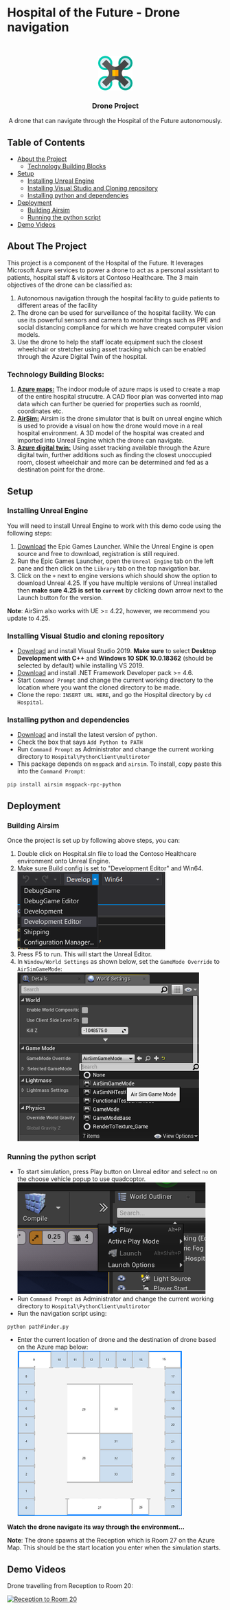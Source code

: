 # Hospital of the Future - Drone navigation

<!-- PROJECT LOGO -->
<br />
<p align="center">
  <a href="https://github.com/othneildrew/Best-README-Template">
    <img src="images/drone.svg" alt="Logo" width="80" height="80">
  </a>
  <h3 align="center">Drone Project </h3>
  <p align="center">
    A drone that can navigate through the Hospital of the Future autonomously.
  </p>
</p>

## Table of Contents

* [About the Project](#about-the-project)
  * [Technology Building Blocks](#technology-building-blocks)
* [Setup](#setup)
  * [Installing Unreal Engine](#installing-unreal-engine)
  * [Installing Visual Studio and Cloning repository](#installing-visual-studio-and-cloning-repository)
  * [Installing python and dependencies](#installing-python-and-dependencies)
* [Deployment](#deployment)
  * [Building Airsim](#building-airsim)
  * [Running the python script](#running-the-python-script)
* [Demo Videos](#demo-videos)


## About The Project
This project is a component of the Hospital of the Future. It leverages Microsoft Azure services to power a drone to act as a personal assistant to patients, hospital staff & visitors at Contoso Healthcare. The 3 main objectives of the drone can be classified as:

1. Autonomous navigation through the hospital facility to guide patients to different areas of the facility
2. The drone can be used for surveillance of the hospital facility. We can use its powerful sensors and camera to monitor things such as PPE and social distancing compliance for which we have created computer vision models.
3. Use the drone to help the staff locate equipment such the closest wheelchair or stretcher using asset tracking which can be enabled through the Azure Digital Twin of the hospital.


### Technology Building Blocks: 
1. [**Azure maps:**](https://docs.microsoft.com/en-us/azure/azure-maps/tutorial-creator-indoor-maps) The indoor module of azure maps is used to create a map of the entire hospital strucutre. A CAD floor plan was converted into map data which can further be queried for properties such as roomId, coordinates etc.
2. [**AirSim:**](https://github.com/microsoft/AirSim) Airsim is the drone simulator that is built on unreal engine which is used to provide a visual on how the drone would move in a real hospital environment. A 3D model of the hospital was created and imported into Unreal Engine which the drone can navigate.
3. [**Azure digital twin:**](https://azure.microsoft.com/en-us/services/digital-twins/) Using asset tracking available through the Azure digital twin, further additions such as finding the closest unoccupied room, closest wheelchair and more can be determined and fed as a destination point for the drone.

<!-- GETTING STARTED -->
## Setup
### Installing Unreal Engine
You will need to install Unreal Engine to work with this demo code using the following steps:

1. [Download](https://www.unrealengine.com/en-US/download) the Epic Games Launcher. While the Unreal Engine is open source and free to download, registration is still required.
2. Run the Epic Games Launcher, open the `Unreal Engine` tab on the left pane and then click on the `Library` tab on the top navigation bar.
3. Click on the `+` next to engine versions which should show the option to download Unreal 4.25. If you have multiple versions of Unreal installed then **make sure 4.25 is set to `current`** by clicking down arrow next to the Launch button for the version.

**Note**: AirSim also works with UE >= 4.22, however, we recommend you update to 4.25.

### Installing Visual Studio and cloning repository
* [Download](https://visualstudio.microsoft.com/downloads/) and install Visual Studio 2019.
**Make sure** to select **Desktop Development with C++** and **Windows 10 SDK 10.0.18362** (should be selected by default) while installing VS 2019.
* [Download](https://dotnet.microsoft.com/download/dotnet-framework/thank-you/net48-developer-pack-offline-installer) and install .NET Framework Developer pack >= 4.6.
* Start `Command Prompt` and change the current working directory to the location where you want the cloned directory to be made.
* Clone the repo: `INSERT URL HERE`, and go the Hospital directory by `cd Hospital`.

### Installing python and dependencies
* [Download](https://www.python.org/ftp/python/3.8.5/python-3.8.5-amd64-webinstall.exe) and install the latest version of python.
* Check the box that says `Add Python to PATH`
* Run `Command Prompt` as Administrator and change the current working directory to `Hospital\PythonClient\multirotor`
* This package depends on `msgpack` and `airsim`. To install, copy paste this into the `Command Prompt`:
```
pip install airsim msgpack-rpc-python
```

## Deployment
### Building Airsim
Once the project is set up by following above steps, you can:
1. Double click on Hospital.sln file to load the Contoso Healthcare environment onto Unreal Engine. 
2. Make sure Build config is set to "Development Editor" and Win64.\
![config.png](images/config.png) 
3. Press F5 to run. This will start the Unreal Editor. 
4. In `Window/World Settings` as shown below, set the `GameMode Override` to `AirSimGameMode`:
![sim_game_mode.png](images/sim_game_mode.png)
### Running the python script
* To start simulation, press Play button on Unreal editor and select `no` on the choose vehicle popup to use quadcoptor.\
![play.png](images/play.png) 
* Run `Command Prompt` as Administrator and change the current working directory to `Hospital\PythonClient\multirotor`
* Run the navigation script using:
```
python pathFinder.py
```
* Enter the current location of drone and the destination of drone based on the Azure map below:
![AzureMap.png](images/AzureMap.PNG)

**Watch the drone navigate its way through the environment...**

**Note**: The drone spawns at the Reception which is Room 27 on the Azure Map. This should be the start location you enter when the simulation starts.

## Demo Videos

Drone travelling from Reception to Room 20:

[![Reception to Room 20](http://img.youtube.com/vi/ryETxRl0_kw/0.jpg)](https://youtu.be/ryETxRl0_kw) 




